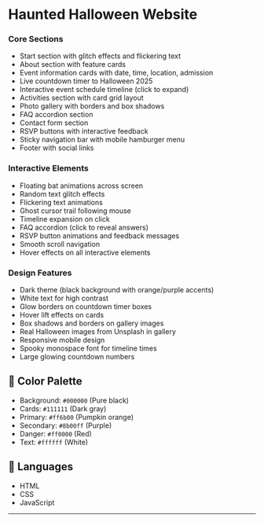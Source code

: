 # Haunted Halloween Website
### Core Sections
- Start section with glitch effects and flickering text
- About section with feature cards
- Event information cards with date, time, location, admission
- Live countdown timer to Halloween 2025
- Interactive event schedule timeline (click to expand)
- Activities section with card grid layout
- Photo gallery with borders and box shadows
- FAQ accordion section
- Contact form section
- RSVP buttons with interactive feedback
- Sticky navigation bar with mobile hamburger menu
- Footer with social links

### Interactive Elements
- Floating bat animations across screen
- Random text glitch effects
- Flickering text animations
- Ghost cursor trail following mouse
- Timeline expansion on click
- FAQ accordion (click to reveal answers)
- RSVP button animations and feedback messages
- Smooth scroll navigation
- Hover effects on all interactive elements

### Design Features
- Dark theme (black background with orange/purple accents)
- White text for high contrast
- Glow borders on countdown timer boxes
- Hover lift effects on cards
- Box shadows and borders on gallery images
- Real Halloween images from Unsplash in gallery
- Responsive mobile design
- Spooky monospace font for timeline times
- Large glowing countdown numbers

## 🎨 Color Palette

- Background: `#000000` (Pure black)
- Cards: `#111111` (Dark gray)
- Primary: `#ff6b00` (Pumpkin orange)
- Secondary: `#8b00ff` (Purple)
- Danger: `#ff0000` (Red)
- Text: `#ffffff` (White)

## 🚀 Languages
- HTML
- CSS
- JavaScript

-------------------------------
